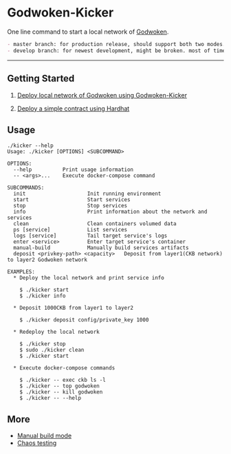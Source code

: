 # Godwoken-Kicker

One line command to start a local network of [Godwoken](https://github.com/nervosnetwork/godwoken).

```md
- master branch: for production release, should support both two modes.
- develop branch: for newest development, might be broken. most of time, only support custom-mode.
```

----

## Getting Started

1. [Deploy local network of Godwoken using Godwoken-Kicker](./docs/kicker-start.md)

2. [Deploy a simple contract using Hardhat](./docs/hardhat-simple-project.m)


## Usage

```
./kicker --help
Usage: ./kicker [OPTIONS] <SUBCOMMAND>

OPTIONS:
  --help          Print usage information
  -- <args>...    Execute docker-compose command

SUBCOMMANDS:
  init                    Init running environment
  start                   Start services
  stop                    Stop services
  info                    Print information about the network and services
  clean                   Clean containers volumed data
  ps [service]            List services
  logs [service]          Tail target service's logs
  enter <service>         Enter target service's container
  manual-build            Manually build services artifacts
  deposit <privkey-path> <capacity>   Deposit from layer1(CKB network) to layer2 Godwoken network

EXAMPLES:
  * Deploy the local network and print service info

    $ ./kicker start
    $ ./kicker info

  * Deposit 1000CKB from layer1 to layer2

    $ ./kicker deposit config/private_key 1000

  * Redeploy the local network

    $ ./kicker stop
    $ sudo ./kicker clean
    $ ./kicker start

  * Execute docker-compose commands

    $ ./kicker -- exec ckb ls -l
    $ ./kicker -- top godwoken
    $ ./kicker -- kill godwoken
    $ ./kicker -- --help
```

## More

* [Manual build mode](docs/manual-build.md)
* [Chaos testing](docs/chaos-test.md)

